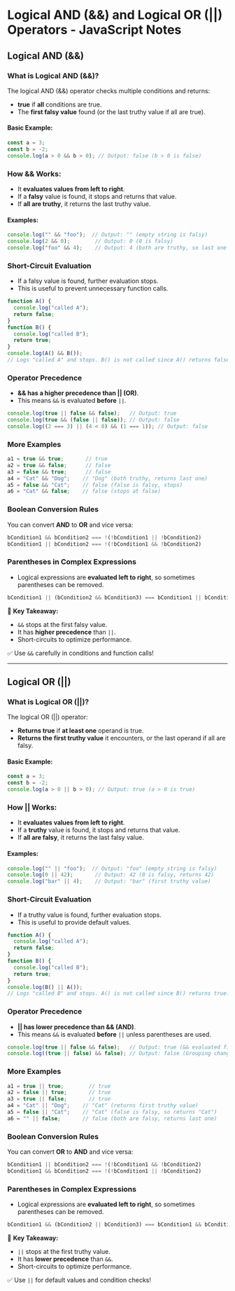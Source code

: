 # Logical AND (&&) and Logical OR (||) Operators - JavaScript Notes

## Logical AND (&&)

### What is Logical AND (&&)?
The logical AND (&&) operator checks multiple conditions and returns:
- **true** if **all** conditions are true.
- The **first falsy value** found (or the last truthy value if all are true).

#### Basic Example:
```js
const a = 3;
const b = -2;
console.log(a > 0 && b > 0); // Output: false (b > 0 is false)
```

### How && Works:
- It **evaluates values from left to right**.
- If a **falsy** value is found, it stops and returns that value.
- If **all are truthy**, it returns the last truthy value.

#### Examples:
```js
console.log("" && "foo");  // Output: "" (empty string is falsy)
console.log(2 && 0);        // Output: 0 (0 is falsy)
console.log("foo" && 4);    // Output: 4 (both are truthy, so last one is returned)
```

### Short-Circuit Evaluation
- If a falsy value is found, further evaluation stops.
- This is useful to prevent unnecessary function calls.

```js
function A() {
  console.log("called A");
  return false;
}
function B() {
  console.log("called B");
  return true;
}
console.log(A() && B());
// Logs "called A" and stops. B() is not called since A() returns false.
```

### Operator Precedence
- **&& has a higher precedence than || (OR)**.
- This means `&&` is evaluated **before** `||`.

```js
console.log(true || false && false);   // Output: true
console.log(true && (false || false)); // Output: false
console.log((2 === 3) || (4 < 0) && (1 === 1)); // Output: false
```

### More Examples
```js
a1 = true && true;       // true
a2 = true && false;      // false
a3 = false && true;      // false
a4 = "Cat" && "Dog";    // "Dog" (both truthy, returns last one)
a5 = false && "Cat";    // false (false is falsy, stops)
a6 = "Cat" && false;    // false (stops at false)
```

### Boolean Conversion Rules
You can convert **AND** to **OR** and vice versa:
```js
bCondition1 && bCondition2 === !(!bCondition1 || !bCondition2)
bCondition1 || bCondition2 === !(!bCondition1 && !bCondition2)
```

### Parentheses in Complex Expressions
- Logical expressions are **evaluated left to right**, so sometimes parentheses can be removed.

```js
bCondition1 || (bCondition2 && bCondition3) === bCondition1 || bCondition2 && bCondition3;
```

🚀 **Key Takeaway:**
- `&&` stops at the first falsy value.
- It has **higher precedence** than `||`.
- Short-circuits to optimize performance.

✅ Use `&&` carefully in conditions and function calls!

---

## Logical OR (||)

### What is Logical OR (||)?
The logical OR (||) operator:
- **Returns true** if **at least one** operand is true.
- **Returns the first truthy value** it encounters, or the last operand if all are falsy.

#### Basic Example:
```js
const a = 3;
const b = -2;
console.log(a > 0 || b > 0); // Output: true (a > 0 is true)
```

### How || Works:
- It **evaluates values from left to right**.
- If a **truthy** value is found, it stops and returns that value.
- If **all are falsy**, it returns the last falsy value.

#### Examples:
```js
console.log("" || "foo");  // Output: "foo" (empty string is falsy)
console.log(0 || 42);       // Output: 42 (0 is falsy, returns 42)
console.log("bar" || 4);    // Output: "bar" (first truthy value)
```

### Short-Circuit Evaluation
- If a truthy value is found, further evaluation stops.
- This is useful to provide default values.

```js
function A() {
  console.log("called A");
  return false;
}
function B() {
  console.log("called B");
  return true;
}
console.log(B() || A());
// Logs "called B" and stops. A() is not called since B() returns true.
```

### Operator Precedence
- **|| has lower precedence than && (AND)**.
- This means `&&` is evaluated **before** `||` unless parentheses are used.

```js
console.log(true || false && false);   // Output: true (&& evaluated first)
console.log((true || false) && false); // Output: false (Grouping changes order)
```

### More Examples
```js
a1 = true || true;        // true
a2 = false || true;       // true
a3 = true || false;       // true
a4 = "Cat" || "Dog";    // "Cat" (returns first truthy value)
a5 = false || "Cat";    // "Cat" (false is falsy, so returns "Cat")
a6 = "" || false;       // false (both are falsy, returns last one)
```

### Boolean Conversion Rules
You can convert **OR** to **AND** and vice versa:
```js
bCondition1 || bCondition2 === !(!bCondition1 && !bCondition2)
bCondition1 && bCondition2 === !(!bCondition1 || !bCondition2)
```

### Parentheses in Complex Expressions
- Logical expressions are **evaluated left to right**, so sometimes parentheses can be removed.

```js
bCondition1 && (bCondition2 || bCondition3) === bCondition1 && bCondition2 || bCondition3;
```

🚀 **Key Takeaway:**
- `||` stops at the first truthy value.
- It has **lower precedence** than `&&`.
- Short-circuits to optimize performance.

✅ Use `||` for default values and condition checks!

